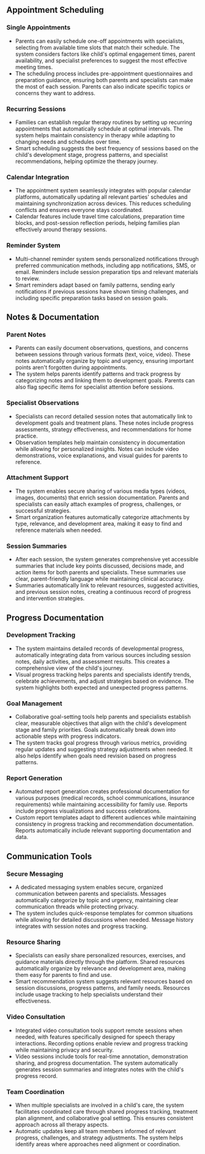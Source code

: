 
## Appointment Scheduling

### Single Appointments
- Parents can easily schedule one-off appointments with specialists, selecting from available time slots that match their schedule. The system considers factors like child's optimal engagement times, parent availability, and specialist preferences to suggest the most effective meeting times.
- The scheduling process includes pre-appointment questionnaires and preparation guidance, ensuring both parents and specialists can make the most of each session. Parents can also indicate specific topics or concerns they want to address.

### Recurring Sessions
- Families can establish regular therapy routines by setting up recurring appointments that automatically schedule at optimal intervals. The system helps maintain consistency in therapy while adapting to changing needs and schedules over time.
- Smart scheduling suggests the best frequency of sessions based on the child's development stage, progress patterns, and specialist recommendations, helping optimize the therapy journey.

### Calendar Integration
- The appointment system seamlessly integrates with popular calendar platforms, automatically updating all relevant parties' schedules and maintaining synchronization across devices. This reduces scheduling conflicts and ensures everyone stays coordinated.
- Calendar features include travel time calculations, preparation time blocks, and post-session reflection periods, helping families plan effectively around therapy sessions.

### Reminder System
- Multi-channel reminder system sends personalized notifications through preferred communication methods, including app notifications, SMS, or email. Reminders include session preparation tips and relevant materials to review.
- Smart reminders adapt based on family patterns, sending early notifications if previous sessions have shown timing challenges, and including specific preparation tasks based on session goals.

## Notes & Documentation

### Parent Notes
- Parents can easily document observations, questions, and concerns between sessions through various formats (text, voice, video). These notes automatically organize by topic and urgency, ensuring important points aren't forgotten during appointments.
- The system helps parents identify patterns and track progress by categorizing notes and linking them to development goals. Parents can also flag specific items for specialist attention before sessions.

### Specialist Observations
- Specialists can record detailed session notes that automatically link to development goals and treatment plans. These notes include progress assessments, strategy effectiveness, and recommendations for home practice.
- Observation templates help maintain consistency in documentation while allowing for personalized insights. Notes can include video demonstrations, voice explanations, and visual guides for parents to reference.

### Attachment Support
- The system enables secure sharing of various media types (videos, images, documents) that enrich session documentation. Parents and specialists can easily attach examples of progress, challenges, or successful strategies.
- Smart organization features automatically categorize attachments by type, relevance, and development area, making it easy to find and reference materials when needed.

### Session Summaries
- After each session, the system generates comprehensive yet accessible summaries that include key points discussed, decisions made, and action items for both parents and specialists. These summaries use clear, parent-friendly language while maintaining clinical accuracy.
- Summaries automatically link to relevant resources, suggested activities, and previous session notes, creating a continuous record of progress and intervention strategies.

## Progress Documentation

### Development Tracking
- The system maintains detailed records of developmental progress, automatically integrating data from various sources including session notes, daily activities, and assessment results. This creates a comprehensive view of the child's journey.
- Visual progress tracking helps parents and specialists identify trends, celebrate achievements, and adjust strategies based on evidence. The system highlights both expected and unexpected progress patterns.

### Goal Management
- Collaborative goal-setting tools help parents and specialists establish clear, measurable objectives that align with the child's development stage and family priorities. Goals automatically break down into actionable steps with progress indicators.
- The system tracks goal progress through various metrics, providing regular updates and suggesting strategy adjustments when needed. It also helps identify when goals need revision based on progress patterns.

### Report Generation
- Automated report generation creates professional documentation for various purposes (medical records, school communications, insurance requirements) while maintaining accessibility for family use. Reports include progress visualizations and success celebrations.
- Custom report templates adapt to different audiences while maintaining consistency in progress tracking and recommendation documentation. Reports automatically include relevant supporting documentation and data.

## Communication Tools

### Secure Messaging
- A dedicated messaging system enables secure, organized communication between parents and specialists. Messages automatically categorize by topic and urgency, maintaining clear communication threads while protecting privacy.
- The system includes quick-response templates for common situations while allowing for detailed discussions when needed. Message history integrates with session notes and progress tracking.

### Resource Sharing
- Specialists can easily share personalized resources, exercises, and guidance materials directly through the platform. Shared resources automatically organize by relevance and development area, making them easy for parents to find and use.
- Smart recommendation system suggests relevant resources based on session discussions, progress patterns, and family needs. Resources include usage tracking to help specialists understand their effectiveness.

### Video Consultation
- Integrated video consultation tools support remote sessions when needed, with features specifically designed for speech therapy interactions. Recording options enable review and progress tracking while maintaining privacy and security.
- Video sessions include tools for real-time annotation, demonstration sharing, and progress documentation. The system automatically generates session summaries and integrates notes with the child's progress record.

### Team Coordination
- When multiple specialists are involved in a child's care, the system facilitates coordinated care through shared progress tracking, treatment plan alignment, and collaborative goal setting. This ensures consistent approach across all therapy aspects.
- Automatic updates keep all team members informed of relevant progress, challenges, and strategy adjustments. The system helps identify areas where approaches need alignment or coordination.
